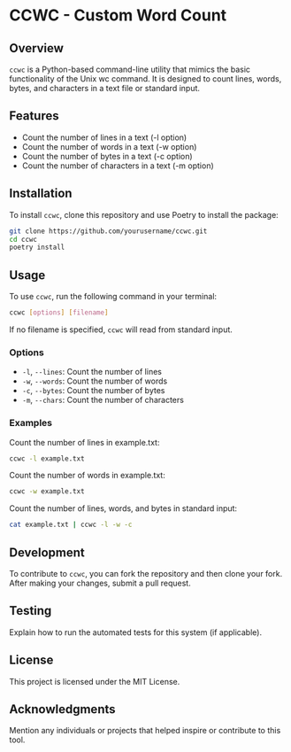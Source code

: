 # CCWC - Custom Word Count
## Overview

`ccwc` is a Python-based command-line utility that mimics the basic functionality of the Unix wc command. It is designed to count lines, words, bytes, and characters in a text file or standard input.


## Features
- Count the number of lines in a text (-l option)
- Count the number of words in a text (-w option)
- Count the number of bytes in a text (-c option)
- Count the number of characters in a text (-m option)

## Installation

To install `ccwc`, clone this repository and use Poetry to install the package:
```bash
git clone https://github.com/yourusername/ccwc.git
cd ccwc
poetry install
```

## Usage

To use `ccwc`, run the following command in your terminal:
```bash
ccwc [options] [filename]
```

If no filename is specified, `ccwc` will read from standard input.

### Options
- `-l`, `--lines`: Count the number of lines
- `-w`, `--words`: Count the number of words
- `-c`, `--bytes`: Count the number of bytes
- `-m`, `--chars`: Count the number of characters

### Examples

Count the number of lines in example.txt:
```bash
ccwc -l example.txt
```

Count the number of words in example.txt:
```bash
ccwc -w example.txt
```

Count the number of lines, words, and bytes in standard input:
```bash
cat example.txt | ccwc -l -w -c
```

## Development

To contribute to `ccwc`, you can fork the repository and then clone your fork. After making your changes, submit a pull request.

## Testing
Explain how to run the automated tests for this system (if applicable).

## License
This project is licensed under the MIT License.

## Acknowledgments
Mention any individuals or projects that helped inspire or contribute to this tool.